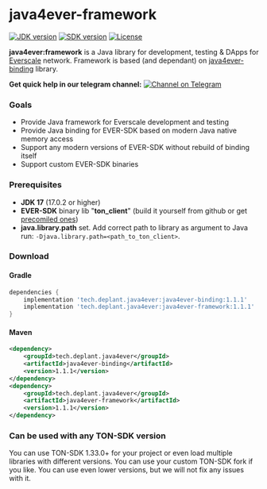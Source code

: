 # java4ever-framework

[![JDK version](https://img.shields.io/badge/Java-17.0.2+-green.svg)](https://shields.io/)
[![SDK version](https://img.shields.io/badge/TON%20SDK-v1.33.0+-orange)](https://github.com/tonlabs/TON-SDK/tree/1.28.0)
[![License](https://img.shields.io/badge/License-Apache%202.0-brown.svg)](https://shields.io/)

**java4ever:framework** is a Java library for development, testing & DApps for
[Everscale](https://everscale.network/) network.
Framework is based (and dependant) on [java4ever-binding](https://github.com/deplant/java4ever-framework) library.

**Get quick help in our telegram
channel:** [![Channel on Telegram](https://img.shields.io/badge/chat-on%20telegram-9cf.svg)](https://t.me/deplant\_chat)

### Goals

* Provide Java framework for Everscale development and testing
* Provide Java binding for EVER-SDK based on modern Java native memory access
* Support any modern versions of EVER-SDK without rebuild of binding itself
* Support custom EVER-SDK binaries

### Prerequisites

* **JDK 17** (17.0.2 or higher)
* **EVER-SDK** binary lib "**ton_client**" (build it yourself from github or get [precomiled ones](https://github.com/tonlabs/ever-sdk/blob/master/README.md#download-precompiled-binaries))
* **java.library.path** set. Add correct path to library as argument to Java run: `-Djava.library.path=<path_to_ton_client>`.


### Download

#### Gradle

```groovy
dependencies {
    implementation 'tech.deplant.java4ever:java4ever-binding:1.1.1'
    implementation 'tech.deplant.java4ever:java4ever-framework:1.1.1'    
}
```

#### Maven

```xml
<dependency>
    <groupId>tech.deplant.java4ever</groupId>
    <artifactId>java4ever-binding</artifactId>
    <version>1.1.1</version>
</dependency>
<dependency>
    <groupId>tech.deplant.java4ever</groupId>
    <artifactId>java4ever-framework</artifactId>
    <version>1.1.1</version>
</dependency>
```

### Can be used with any TON-SDK version

You can use TON-SDK 1.33.0+ for your project or even load multiple libraries with different versions. You can use your
custom TON-SDK fork if you like. You can use even lower versions, but we will not fix any issues with it.
